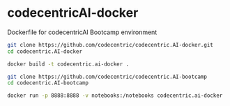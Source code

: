 # codecentricAI-docker
Dockerfile for codecentricAI Bootcamp environment

```bash
git clone https://github.com/codecentric/codecentric.AI-docker.git
cd codecentric.AI-docker

docker build -t codecentric.ai-docker .

git clone https://github.com/codecentric/codecentric.AI-bootcamp
cd codecentric.AI-bootcamp

docker run -p 8888:8888 -v notebooks:/notebooks codecentric.ai-docker
```
